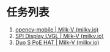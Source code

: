 # 任务列表
1. [opencv-mobile | Milk-V (milkv.io)](https://milkv.io/zh/docs/duo/resources/opencv-mobile)
2. [SPI Display LVGL | Milk-V (milkv.io)](https://milkv.io/zh/docs/duo/resources/spilvgl)
3. [Duo S PoE HAT | Milk-V (milkv.io)](https://milkv.io/zh/docs/duo/io-board/duos-poe-hat)